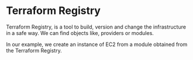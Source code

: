# Terraform Registry
Terraform Registry, is a tool to build, version and change the infrastructure in a safe way.
We can find objects like, providers or modules.

In our example, we create an instance of EC2 from a module obtained from the Terraform Registry.

